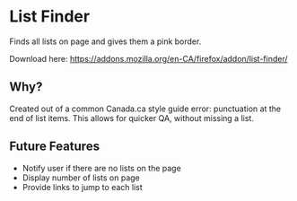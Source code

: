 # List Finder
Finds all lists on page and gives them a pink border.

Download here: https://addons.mozilla.org/en-CA/firefox/addon/list-finder/

## Why?
Created out of a common Canada.ca style guide error: punctuation at the end of list items.
This allows for quicker QA, without missing a list.

## Future Features
* Notify user if there are no lists on the page
* Display number of lists on page
* Provide links to jump to each list
